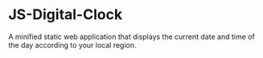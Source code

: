 # JS-Digital-Clock
A minified static web application that displays the current date and time of the day according to your local region.
